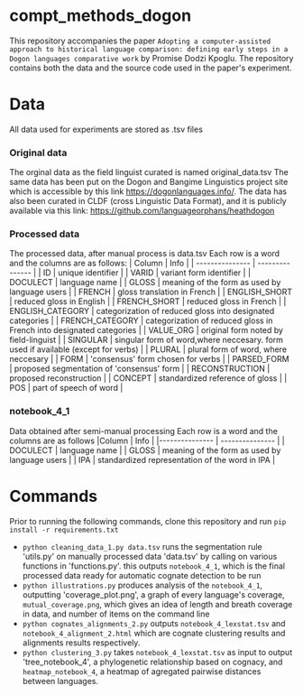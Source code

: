 # compt_methods_dogon
This repository accompanies the paper `Adopting a computer-assisted approach to historical language comparison: defining early steps in a Dogon languages comparative work` by Promise Dodzi Kpoglu. 
The repository contains both the data and the source code used in the paper's experiment.

# Data
All data used for experiments are stored as .tsv files

### Original data
The orginal data as the field linguist curated is named original_data.tsv
The same data has been put on the Dogon and Bangime Linguistics project site which is accessible by this link
https://dogonlanguages.info/.
The data has also been curated in CLDF (cross Linguistic Data Format), and it is publicly available via this link:
https://github.com/languageorphans/heathdogon

### Processed data
The processed data, after manual process is data.tsv
Each row is a word and the columns are as follows:
| Column | Info |
| --------------- | --------------- | 
| ID    | unique identifier    | 
| VARID    | variant form identifier    | 
| DOCULECT    | language name    | 
| GLOSS    | meaning of the form as used by language users    |
| FRENCH    | gloss translation in French    |
| ENGLISH_SHORT    | reduced gloss in English    |
| FRENCH_SHORT    | reduced gloss in French    |
| ENGLISH_CATEGORY    | categorization of reduced gloss into designated categories    |
| FRENCH_CATEGORY    | categorization of reduced gloss in French into designated categories    |
| VALUE_ORG    | original form noted by field-linguist    |
| SINGULAR    | singular form of word,where neccesary. form used if available (except for verbs)    |
| PLURAL    | plural form of word, where neccesary    |
| FORM    | 'consensus' form chosen for verbs    |
| PARSED_FORM    | proposed segmentation of 'consensus' form    |
| RECONSTRUCTION    | proposed reconstruction    |
| CONCEPT    | standardized reference of gloss    |
| POS    | part of speech of word    |

### notebook_4_1
Data obtained after semi-manual processing
Each row is a word and the columns are as follows
|Column | Info |
|--------------- | --------------- |
| DOCULECT    | language name    |
| GLOSS    | meaning of the form as used by language users    |
| IPA    | standardized representation of the word in IPA    |

# Commands
Prior to running the following commands, clone this repository and run `pip install -r requirements.txt`
* `python cleaning_data_1.py data.tsv` runs the segmentation rule 'utils.py' on manually processed data 'data.tsv' by calling on various functions in 'functions.py'.
this outputs `notebook_4_1`, which is the final processed data ready for automatic cognate detection to be run
* `python illustrations.py` produces analysis of the `notebook_4_1`, outputting 'coverage_plot.png', a graph of every language's coverage, `mutual_coverage.png`, which gives an idea of length and breath coverage in data, and number of items on the command line
* `python cognates_alignments_2.py` outputs `notebook_4_lexstat.tsv` and `notebook_4_alignment_2.html` which are cognate clustering results and alignments results respectively.
* `python clustering_3.py` takes `notebook_4_lexstat.tsv` as input to output 'tree_notebook_4', a phylogenetic relationship based on cognacy, and `heatmap_notebook_4`, a heatmap of agregated pairwise distances between languages.



